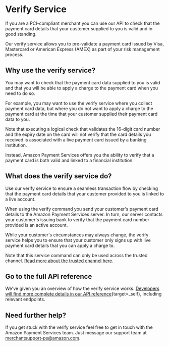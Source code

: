 Verify Service
=================

If you are a PCI-compliant merchant you can use our API to check that
the payment card details that your customer supplied to you is valid and
in good standing.

Our verify service allows you to pre-validate a payment card issued by
Visa, Mastercard or American Express (AMEX) as part of your risk
management process.

Why use the verify service?
---------------------------

You may want to check that the payment card data supplied to you is
valid and that you will be able to apply a charge to the payment card
when you need to do so.

For example, you may want to use the verify service where you collect
payment card data, but where you do not want to apply a charge to the
payment card at the time that your customer supplied their payment card
data to you.

Note that executing a logical check that validates the 16-digit card
number and the expiry date on the card will not verify that the card
details you received is associated with a live payment card issued by a
banking institution.

Instead, Amazon Payment Services offers you the ability to verify that a
payment card is both valid and linked to a financial institution.

What does the verify service do?
--------------------------------

Use our verify service to ensure a seamless transaction flow by checking
that the payment card details that your customer provided to you is
linked to a live account.

When using the verify command you send your customer's payment card
details to the Amazon Payment Services server. In turn, our server
contacts your customer's issuing bank to verify that the payment card
number provided is an active account.

While your customer's circumstances may always change, the verify
service helps you to ensure that your customer only signs up with live
payment card details that you can apply a charge to.

Note that this service command can only be used across the trusted
channel. [Read more about the trusted channel here](37.md).


Go to the full API reference
----------------------------

We've given you an overview of how the verify service works. [Developers
will find more complete details in our API
reference](https://paymentservices-reference.payfort.com//docs/api/build/index.html#expose-3-d-secure-services){target=_self},
including relevant endpoints.

Need further help?
------------------

If you get stuck with the verify service feel free to get in touch with
the Amazon Payment Services team. Just message our support team at
<merchantsupport-ps@amazon.com>.
